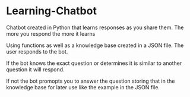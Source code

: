 # Learning-Chatbot
Chatbot created in Python that learns responses as you share them. The more you respond the more it learns

Using functions as well as a knowledge base created in a JSON file. The user responds to the bot.

If the bot knows the exact question or determines it is similar to another question it will respond.

If not the bot promopts you to answer the question storing that in the knowledge base for later use like the example in the JSON file.
